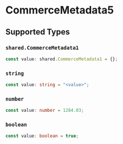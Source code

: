 # CommerceMetadata5


## Supported Types

### `shared.CommerceMetadata1`

```typescript
const value: shared.CommerceMetadata1 = {};
```

### `string`

```typescript
const value: string = "<value>";
```

### `number`

```typescript
const value: number = 1284.03;
```

### `boolean`

```typescript
const value: boolean = true;
```

